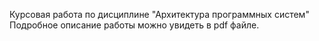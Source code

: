 Курсовая работа по дисциплине "Архитектура программных систем"
Подробное описание работы можно увидеть в pdf файле.
